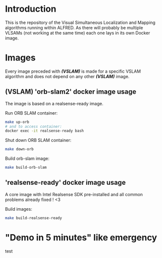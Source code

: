 # Introduction

This is the repository of the Visual Simultaneous Localization and Mapping algorithms running within ALFRED. As there will probably be multiple VLSAMs (not working at the same time) each one lays in its own Docker image. 

# Images

Every image preceded with ***(VSLAM)*** is made for a specific VSLAM algorithm and does not depend on any other ***(VSLAM)*** image. 

## (VSLAM) 'orb-slam2' docker image usage

The image is based on a realsense-ready image. 

Run ORB SLAM container:  
```bash
make up-orb
# and to access container:
docker exec -it realsense-ready bash
```

Shut down ORB SLAM container:  
```bash
make down-orb
```

Build orb-slam image:  
```bash
make build-orb-slam
```

## 'realsense-ready' docker image usage

A core image with Intel Realsense SDK pre-installed and all common problems already fixed ! <3

Build images:  
```bash
make build-realsense-ready
```

# "Demo in 5 minutes" like emergency
test
